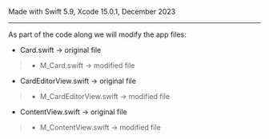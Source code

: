 Made with Swift 5.9, Xcode 15.0.1, December 2023

- - - -

As part of the code along we will modify the app files:

* Card.swift -> original file
> * M_Card.swift -> modified file

* CardEditorView.swift -> original file
> * M_CardEditorView.swift -> modified file

* ContentView.swift -> original file
> * M_ContentView.swift -> modified file
